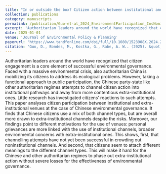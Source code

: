 ```yaml
---
title: "In or outside the box? Citizen action between institutional and extra-institutional channels in Chinese environmental governance"
collection: publications
category: manuscripts
permalink: /publication/Guo-et-al_2024_EnvironmentParticipation_InsNonins_China
excerpt: 'Authoritarian leaders around the world have recognized that citizen engagement is a core element of successful environmental governance. Faced with a massive environmental crisis, also authoritarian China is mobilizing its citizens to address its ecological problems. However, taking a functional approach to public participation, the Chinese party-state like other authoritarian regimes attempts to channel citizen action into institutional pathways and away from more contentious extra-institutional ones. Little research has investigated citizens’ reactions to such attempts. This paper analyses citizen participation between institutional and extra-institutional venues at the case of Chinese environmental governance. It finds that Chinese citizens use a mix of both channel types, but are overall more drawn to extra-institutional channels despite the risks. Moreover, our findings point to different motivations for the use of venues: personal grievances are more linked with the use of institutional channels, broader environmental concerns with extra-institutional ones. This shows, first, that channelling attempts have not yet been successful in crowding out noninstitutional channels. And second, that citizens seem to attach different meanings to the different channel types. This will make it hard for the Chinese and other authoritarian regimes to phase out extra-institutional action without severe losses for the effectiveness of environmental governance.'
date: 2025-01-01
venue: 'Journal of Environmental Policy & Planning'
paperurl: 'https://www.tandfonline.com/doi/full/10.1080/1523908X.2024.2423804'
citation: 'Guo, D., Bondes, M., Kostka, G., Rabe, A. W.. (2025). &quot;In or outside the box? Citizen action between institutional and extra-institutional channels in Chinese environmental governance.&quot; <i>Journal of Environmental Policy and Planning</i>.'
---
```

Authoritarian leaders around the world have recognized that citizen engagement is a core element of successful environmental governance. Faced with a massive environmental crisis, also authoritarian China is mobilizing its citizens to address its ecological problems. However, taking a functional approach to public participation, the Chinese party-state like other authoritarian regimes attempts to channel citizen action into institutional pathways and away from more contentious extra-institutional ones. Little research has investigated citizens’ reactions to such attempts. This paper analyses citizen participation between institutional and extra-institutional venues at the case of Chinese environmental governance. It finds that Chinese citizens use a mix of both channel types, but are overall more drawn to extra-institutional channels despite the risks. Moreover, our findings point to different motivations for the use of venues: personal grievances are more linked with the use of institutional channels, broader environmental concerns with extra-institutional ones. This shows, first, that channelling attempts have not yet been successful in crowding out noninstitutional channels. And second, that citizens seem to attach different meanings to the different channel types. This will make it hard for the Chinese and other authoritarian regimes to phase out extra-institutional action without severe losses for the effectiveness of environmental governance. 
